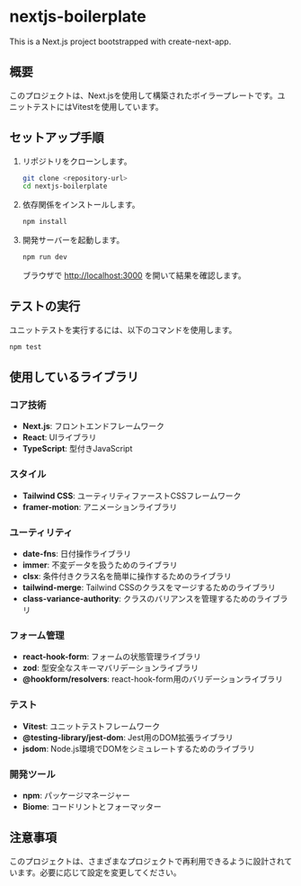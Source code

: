 # nextjs-boilerplate

This is a Next.js project bootstrapped with create-next-app.

## 概要

このプロジェクトは、Next.jsを使用して構築されたボイラープレートです。ユニットテストにはVitestを使用しています。

## セットアップ手順

1. リポジトリをクローンします。

   ```bash
   git clone <repository-url>
   cd nextjs-boilerplate
   ```

2. 依存関係をインストールします。

   ```bash
   npm install
   ```

3. 開発サーバーを起動します。

   ```bash
   npm run dev
   ```

   ブラウザで [http://localhost:3000](http://localhost:3000) を開いて結果を確認します。

## テストの実行

ユニットテストを実行するには、以下のコマンドを使用します。

```bash
npm test
```

## 使用しているライブラリ

### コア技術

- **Next.js**: フロントエンドフレームワーク
- **React**: UIライブラリ
- **TypeScript**: 型付きJavaScript

### スタイル

- **Tailwind CSS**: ユーティリティファーストCSSフレームワーク
- **framer-motion**: アニメーションライブラリ

### ユーティリティ

- **date-fns**: 日付操作ライブラリ
- **immer**: 不変データを扱うためのライブラリ
- **clsx**: 条件付きクラス名を簡単に操作するためのライブラリ
- **tailwind-merge**: Tailwind CSSのクラスをマージするためのライブラリ
- **class-variance-authority**: クラスのバリアンスを管理するためのライブラリ

### フォーム管理

- **react-hook-form**: フォームの状態管理ライブラリ
- **zod**: 型安全なスキーマバリデーションライブラリ
- **@hookform/resolvers**: react-hook-form用のバリデーションライブラリ

### テスト

- **Vitest**: ユニットテストフレームワーク
- **@testing-library/jest-dom**: Jest用のDOM拡張ライブラリ
- **jsdom**: Node.js環境でDOMをシミュレートするためのライブラリ

### 開発ツール

- **npm**: パッケージマネージャー
- **Biome**: コードリントとフォーマッター

## 注意事項

このプロジェクトは、さまざまなプロジェクトで再利用できるように設計されています。必要に応じて設定を変更してください。
